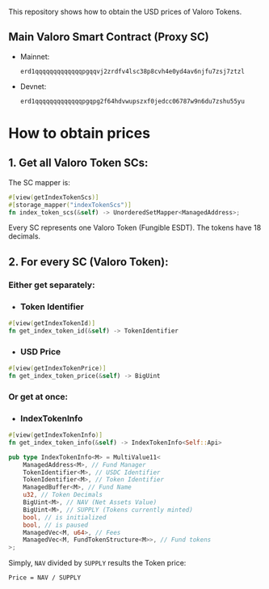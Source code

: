 This repository shows how to obtain the USD prices of Valoro Tokens.

## Main Valoro Smart Contract (Proxy SC)

- Mainnet:

    `erd1qqqqqqqqqqqqqpgqqvj2zrdfv4lsc38p8cvh4e0yd4av6njfu7zsj7ztzl`

- Devnet:

    `erd1qqqqqqqqqqqqqpgqpg2f64hdvwupszxf0jedcc06787w9n6du7zshu55yu`


# How to obtain prices

## 1. Get all Valoro Token SCs:

The SC mapper is:

```rust
#[view(getIndexTokenScs)]
#[storage_mapper("indexTokenScs")]
fn index_token_scs(&self) -> UnorderedSetMapper<ManagedAddress>;
```

Every SC represents one Valoro Token (Fungible ESDT). The tokens have 18 decimals.

## 2. For every SC (Valoro Token):

### Either get separately:

- ### Token Identifier

```rust
#[view(getIndexTokenId)]
fn get_index_token_id(&self) -> TokenIdentifier
```

- ### USD Price

```rust
#[view(getIndexTokenPrice)]
fn get_index_token_price(&self) -> BigUint
```

### Or get at once:

- ### IndexTokenInfo

```rust
#[view(getIndexTokenInfo)]
fn get_index_token_info(&self) -> IndexTokenInfo<Self::Api> 
```

```rust
pub type IndexTokenInfo<M> = MultiValue11<
    ManagedAddress<M>, // Fund Manager
    TokenIdentifier<M>, // USDC Identifier
    TokenIdentifier<M>, // Token Identifier
    ManagedBuffer<M>, // Fund Name
    u32, // Token Decimals
    BigUint<M>, // NAV (Net Assets Value)
    BigUint<M>, // SUPPLY (Tokens currently minted)
    bool, // is initialized
    bool, // is paused
    ManagedVec<M, u64>, // Fees
    ManagedVec<M, FundTokenStructure<M>>, // Fund tokens
>;
```

Simply, `NAV` divided by `SUPPLY` results the Token price:
```
Price = NAV / SUPPLY
```